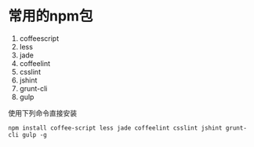 # 常用的npm包

1. coffeescript
2. less
3. jade
4. coffeelint
5. csslint
6. jshint
7. grunt-cli
8. gulp

使用下列命令直接安装

```shell
npm install coffee-script less jade coffeelint csslint jshint grunt-cli gulp -g
```
